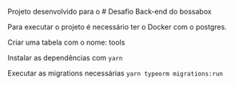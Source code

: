 Projeto desenvolvido para o # Desafio Back-end do bossabox

Para executar o projeto é necessário ter o Docker com o postgres.

Criar uma tabela com o nome: tools

Instalar as dependências com `yarn`

Executar as migrations necessárias `yarn typeorm migrations:run`

